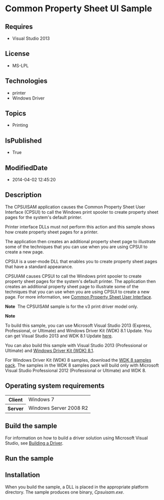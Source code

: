 # Common Property Sheet UI Sample
## Requires
* Visual Studio 2013
## License
* MS-LPL
## Technologies
* printer
* Windows Driver
## Topics
* Printing
## IsPublished
* True
## ModifiedDate
* 2014-04-02 12:45:20
## Description

<div id="mainSection">
<p>The CPSUISAM application causes the Common Property Sheet User Interface (CPSUI) to call the Windows print spooler to create property sheet pages for the system's default printer.
</p>
<p>Printer interface DLLs must not perform this action and this sample shows how create property sheet pages for a printer.</p>
<p>The application then creates an additional property sheet page to illustrate some of the techniques that you can use when you are using CPSUI to create a new page.</p>
<p>CPSUI is a user-mode DLL that enables you to create property sheet pages that have a standard appearance.</p>
<p>CPSUIAM causes CPSUI to call the Windows print spooler to create property sheet pages for the system's default printer. The application then creates an additional property sheet page to illustrate some of the techniques that you can use when you are using
 CPSUI to create a new page. For more information, see <a href="http://msdn.microsoft.com/en-us/library/windows/hardware/ff546163(v=vs.85).aspx">
Common Property Sheet User Interface</a>.</p>
<p class="note"><b>Note</b>&nbsp;&nbsp;The CPSUISAM sample is for the v3 print driver model only.</p>
<p class="note"><b>Note</b>&nbsp;&nbsp;</p>
<p class="note">To build this sample, you can use Microsoft Visual Studio&nbsp;2013 (Express, Professional, or Ultimate) and Windows Driver Kit (WDK)&nbsp;8.1 Update. You can get Visual Studio&nbsp;2013 and WDK&nbsp;8.1 Update
<a href="http://go.microsoft.com/fwlink/p/?LInkID=239721">here</a>.</p>
<p class="note">You can also build this sample with Visual Studio&nbsp;2013 (Professional or Ultimate) and
<a href="http://go.microsoft.com/fwlink/p/?LInkID=391348">Windows Driver Kit (WDK)&nbsp;8.1</a>.</p>
<p class="note">For Windows Driver Kit (WDK)&nbsp;8 samples, download the <a href=" http://go.microsoft.com/fwlink/?LinkId=317090">
WDK&nbsp;8 samples pack</a>. The samples in the WDK&nbsp;8 samples pack will build only with Microsoft Visual Studio Professional&nbsp;2012 (Professional or Ultimate) and WDK&nbsp;8.</p>
<p></p>
<h2>Operating system requirements</h2>
<table>
<tbody>
<tr>
<th>Client</th>
<td><dt>Windows&nbsp;7 </dt></td>
</tr>
<tr>
<th>Server</th>
<td><dt>Windows Server&nbsp;2008&nbsp;R2 </dt></td>
</tr>
</tbody>
</table>
<h2>Build the sample</h2>
<p>For information on how to build a driver solution using Microsoft Visual Studio, see
<a href="http://msdn.microsoft.com/en-us/library/windows/hardware/ff554644">Building a Driver</a>.</p>
<h2>Run the sample</h2>
<h2><a id="Installation"></a><a id="installation"></a><a id="INSTALLATION"></a>Installation</h2>
<p>When you build the sample, a DLL is placed in the appropriate platform directory. The sample produces one binary,
<i>Cpsuisam.exe</i>.</p>
</div>
